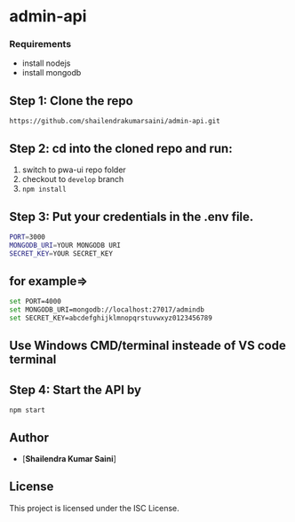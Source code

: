 # admin-api

### Requirements

- install nodejs
- install mongodb
## Step 1: Clone the repo

`https://github.com/shailendrakumarsaini/admin-api.git`
## Step 2: cd into the cloned repo and run:
1. switch to pwa-ui repo folder
2. checkout to `develop` branch
3. `npm install`

## Step 3: Put your credentials in the .env file.


```bash
PORT=3000
MONGODB_URI=YOUR MONGODB URI
SECRET_KEY=YOUR SECRET_KEY
```

## for example=>

```bash
set PORT=4000
set MONGODB_URI=mongodb://localhost:27017/admindb
set SECRET_KEY=abcdefghijklmnopqrstuvwxyz0123456789
```

## Use Windows CMD/terminal insteade of VS code terminal
## Step 4: Start the API by

`npm start`

## Author

- [**Shailendra Kumar Saini**]

## License

This project is licensed under the ISC License.

